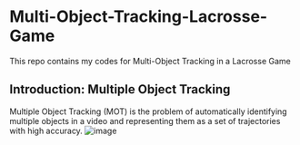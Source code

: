 # Multi-Object-Tracking-Lacrosse-Game
This repo contains my codes for Multi-Object Tracking in a Lacrosse Game

## Introduction: Multiple Object Tracking 

Multiple Object Tracking (MOT) is the problem of automatically identifying multiple objects in a video and representing them as a set of trajectories with high accuracy.
![image](https://user-images.githubusercontent.com/35584782/151681191-984c0c3d-dcc4-4619-8df7-78e0c7ef5502.png)


